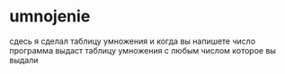 # umnojenie
сдесь я сделал таблицу умножения и когда вы напишете число программа выдаст таблицу умножения с любым числом которое вы выдали
